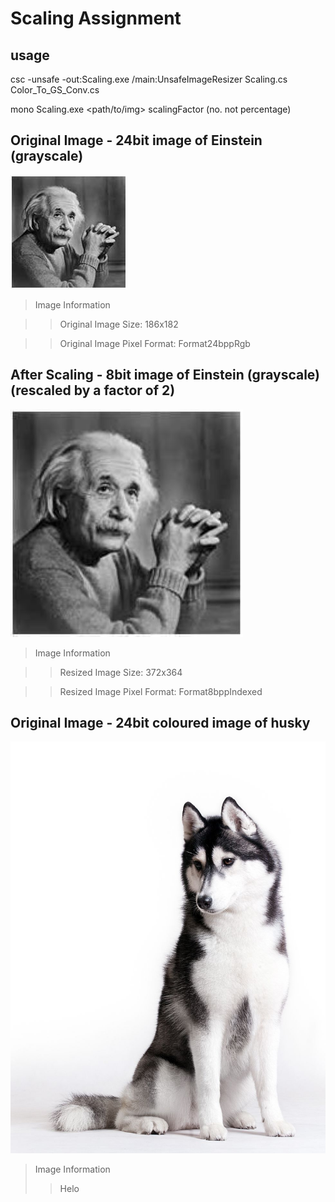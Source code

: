 # Scaling Assignment

## usage

csc -unsafe -out:Scaling.exe /main:UnsafeImageResizer Scaling.cs Color_To_GS_Conv.cs

mono Scaling.exe <path/to/img> scalingFactor (no. not percentage)

## Original Image - 24bit image of Einstein (grayscale)

<img src="https://github.com/Rashid12Kandah/Training_Assignment_9/blob/main/Einstein.jpeg" alt="24bit image grayscale of Einstein">

> Image Information

>> Original Image Size: 186x182

>> Original Image Pixel Format: Format24bppRgb

## After Scaling - 8bit image of Einstein (grayscale) (rescaled by a factor of 2)

<img src="https://github.com/Rashid12Kandah/Training_Assignment_9/blob/main/Rescaled_Einstein_2.jpeg" alt="8bit image rescaled grayscale of Einstein">

> Image Information

>> Resized Image Size: 372x364

>> Resized Image Pixel Format: Format8bppIndexed


## Original Image - 24bit coloured image of husky

<img src="https://github.com/Rashid12Kandah/Training_Assignment_9/blob/main/husky.jpeg" alt="24bit coloured image of husky">

> Image Information
>
> > Helo

